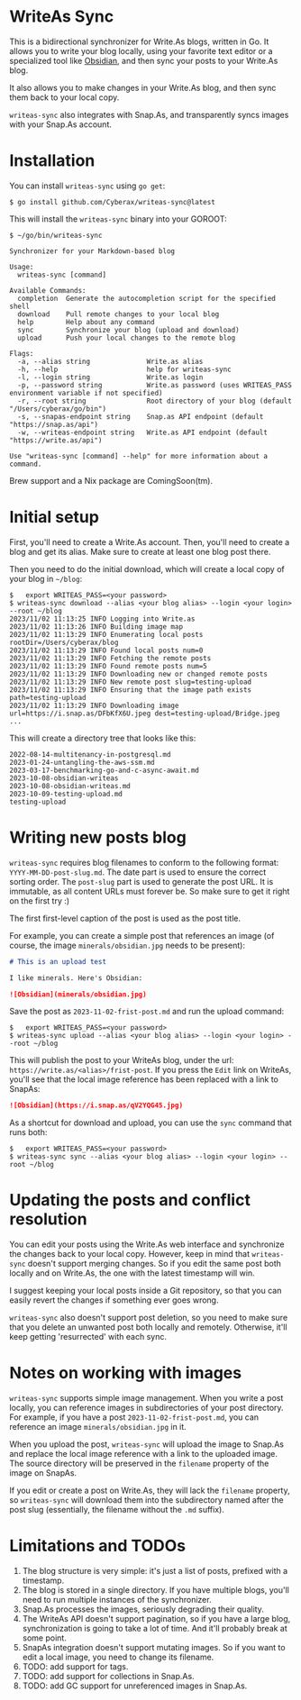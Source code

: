# WriteAs Sync

This is a bidirectional synchronizer for Write.As blogs, written in Go. It allows you to write your blog locally,
using your favorite text editor or a specialized tool like [Obsidian](https://obsidian.md/), and then sync your 
posts to your Write.As blog.

It also allows you to make changes in your Write.As blog, and then sync them back to your local copy. 

`writeas-sync` also integrates with Snap.As, and transparently syncs images with your Snap.As account.

# Installation

You can install `writeas-sync` using `go get`:

```shell
$ go install github.com/Cyberax/writeas-sync@latest
```

This will install the `writeas-sync` binary into your GOROOT:

```shell
$ ~/go/bin/writeas-sync

Synchronizer for your Markdown-based blog

Usage:
  writeas-sync [command]

Available Commands:
  completion  Generate the autocompletion script for the specified shell
  download    Pull remote changes to your local blog
  help        Help about any command
  sync        Synchronize your blog (upload and download)
  upload      Push your local changes to the remote blog

Flags:
  -a, --alias string              Write.as alias
  -h, --help                      help for writeas-sync
  -l, --login string              Write.as login
  -p, --password string           Write.as password (uses WRITEAS_PASS environment variable if not specified)
  -r, --root string               Root directory of your blog (default "/Users/cyberax/go/bin")
  -s, --snapas-endpoint string    Snap.as API endpoint (default "https://snap.as/api")
  -w, --writeas-endpoint string   Write.as API endpoint (default "https://write.as/api")

Use "writeas-sync [command] --help" for more information about a command.
```

Brew support and a Nix package are ComingSoon(tm).

# Initial setup

First, you'll need to create a Write.As account. Then, you'll need to create a blog and get its alias. Make sure to 
create at least one blog post there.

Then you need to do the initial download, which will create a local copy of your blog in `~/blog`:

```shell
$   export WRITEAS_PASS=<your password>
$ writeas-sync download --alias <your blog alias> --login <your login> --root ~/blog
2023/11/02 11:13:25 INFO Logging into Write.as
2023/11/02 11:13:26 INFO Building image map
2023/11/02 11:13:29 INFO Enumerating local posts rootDir=/Users/cyberax/blog
2023/11/02 11:13:29 INFO Found local posts num=0
2023/11/02 11:13:29 INFO Fetching the remote posts
2023/11/02 11:13:29 INFO Found remote posts num=5
2023/11/02 11:13:29 INFO Downloading new or changed remote posts
2023/11/02 11:13:29 INFO New remote post slug=testing-upload
2023/11/02 11:13:29 INFO Ensuring that the image path exists path=testing-upload
2023/11/02 11:13:29 INFO Downloading image url=https://i.snap.as/DFbKfX6U.jpeg dest=testing-upload/Bridge.jpeg
...
```

This will create a directory tree that looks like this:

```
2022-08-14-multitenancy-in-postgresql.md
2023-01-24-untangling-the-aws-ssm.md
2023-03-17-benchmarking-go-and-c-async-await.md
2023-10-08-obsidian-writeas
2023-10-08-obsidian-writeas.md
2023-10-09-testing-upload.md
testing-upload
```

# Writing new posts blog

`writeas-sync` requires blog filenames to conform to the following format: `YYYY-MM-DD-post-slug.md`. The date
part is used to ensure the correct sorting order. The `post-slug` part is used to generate the post URL. 
It is immutable, as all content URLs must forever be. So make sure to get it right on the first try :)

The first first-level caption of the post is used as the post title.

For example, you can create a simple post that references an image (of course, the image `minerals/obsidian.jpg` 
needs to be present):

```markdown
# This is an upload test

I like minerals. Here's Obsidian:

![Obsidian](minerals/obsidian.jpg)
```

Save the post as `2023-11-02-frist-post.md` and run the upload command:

```shell
$   export WRITEAS_PASS=<your password>
$ writeas-sync upload --alias <your blog alias> --login <your login> --root ~/blog
```

This will publish the post to your WriteAs blog, under the url: `https://write.as/<alias>/frist-post`. If you press
the `Edit` link on WriteAs, you'll see that the local image reference has been replaced with a link to SnapAs:

```markdown
![Obsidian](https://i.snap.as/qV2YQG45.jpg)
```

As a shortcut for download and upload, you can use the `sync` command that runs both:

```shell
$   export WRITEAS_PASS=<your password>
$ writeas-sync sync --alias <your blog alias> --login <your login> --root ~/blog
```

# Updating the posts and conflict resolution

You can edit your posts using the Write.As web interface and synchronize the changes back to your local copy. However,
keep in mind that `writeas-sync` doesn't support merging changes. So if you edit the same post both locally and on
Write.As, the one with the latest timestamp will win.

I suggest keeping your local posts inside a Git repository, so that you can easily revert the changes if something
ever goes wrong.

`writeas-sync` also doesn't support post deletion, so you need to make sure that you delete an unwanted post both
locally and remotely. Otherwise, it'll keep getting 'resurrected' with each sync.

# Notes on working with images

`writeas-sync` supports simple image management. When you write a post locally, you can reference images in 
subdirectories of your post directory. For example, if you have a post `2023-11-02-frist-post.md`, you can reference
an image `minerals/obsidian.jpg` in it.

When you upload the post, `writeas-sync` will upload the image to Snap.As and replace the local image reference with
a link to the uploaded image. The source directory will be preserved in the `filename` property of the image on SnapAs.

If you edit or create a post on Write.As, they will lack the `filename` property, so `writeas-sync` will download
them into the subdirectory named after the post slug (essentially, the filename without the `.md` suffix).

# Limitations and TODOs

1. The blog structure is very simple: it's just a list of posts, prefixed with a timestamp.  
2. The blog is stored in a single directory. If you have multiple blogs, you'll need to run multiple instances of the
   synchronizer.
3. Snap.As processes the images, seriously degrading their quality.
4. The WriteAs API doesn't support pagination, so if you have a large blog, synchronization is going to take 
   a lot of time. And it'll probably break at some point.
5. SnapAs integration doesn't support mutating images. So if you want to edit a local image, you need to change 
   its filename. 
6. TODO: add support for tags.
7. TODO: add support for collections in Snap.As.
8. TODO: add GC support for unreferenced images in Snap.As.
